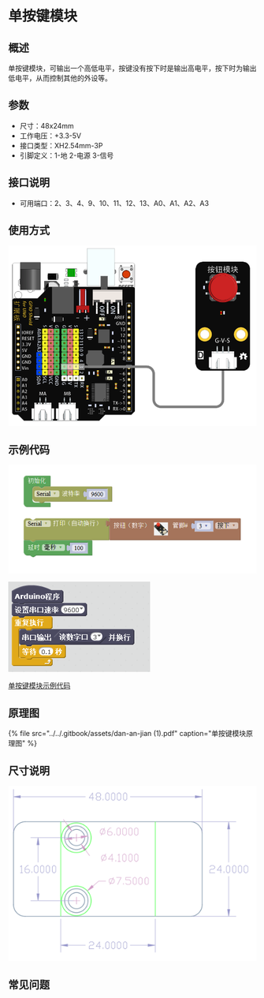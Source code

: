 # 单按键模块

## 概述

单按键模块，可输出一个高低电平，按键没有按下时是输出高电平，按下时为输出低电平，从而控制其他的外设等。

## 参数

* 尺寸：48x24mm
* 工作电压：+3.3-5V
* 接口类型：XH2.54mm-3P
* 引脚定义：1-地 2-电源 3-信号

## 接口说明

* 可用端口：2、3、4、9、10、11、12、13、A0、A1、A2、A3

## 使用方式

![](../../.gitbook/assets/arduino-06.png)

## 示例代码

![](../../.gitbook/assets/arduino-73.png)

![](../../.gitbook/assets/arduino-51.png)

[单按键模块示例代码](http://www.haohaodada.com/show.php?id=955486)

## 原理图

{% file src="../../.gitbook/assets/dan-an-jian \(1\).pdf" caption="单按键模块原理图" %}

## 尺寸说明

![](../../.gitbook/assets/arduino-01.png)

## 常见问题

